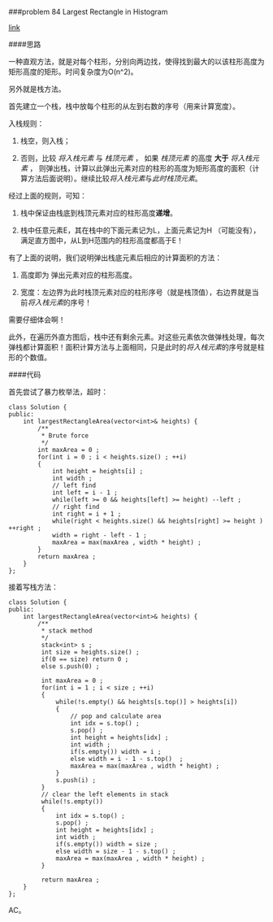 ###problem 84 Largest Rectangle in Histogram

[link](https://leetcode.com/problems/largest-rectangle-in-histogram/)

####思路

一种直观方法，就是对每个柱形，分别向两边找，使得找到最大的以该柱形高度为矩形高度的矩形。时间复杂度为O(n^2)。

另外就是栈方法。

首先建立一个栈，栈中放每个柱形的从左到右数的序号（用来计算宽度）。

入栈规则：

1. 栈空，则入栈；

2. 否则，比较 *将入栈元素* 与 *栈顶元素* ， 如果 *栈顶元素* 的高度 **大于** *将入栈元素* ， 则弹出栈，计算以此弹出元素对应的柱形的高度为矩形高度的面积（计算方法后面说明）。继续比较*将入栈元素*与*此时栈顶元素*。

经过上面的规则，可知： 

1. 栈中保证由栈底到栈顶元素对应的柱形高度**递增**。

2. 栈中任意元素E，其在栈中的下面元素记为L，上面元素记为H （可能没有），满足直方图中，从L到H范围内的柱形高度都高于E！

有了上面的说明，我们说明弹出栈底元素后相应的计算面积的方法：

1. 高度即为 弹出元素对应的柱形高度。

2. 宽度：左边界为此时栈顶元素对应的柱形序号（就是栈顶值），右边界就是当前*将入栈元素*的序号！

需要仔细体会啊！

此外，在遍历外直方图后，栈中还有剩余元素。对这些元素依次做弹栈处理，每次弹栈都计算面积！面积计算方法与上面相同，只是此时的*将入栈元素*的序号就是柱形的个数值。

####代码


首先尝试了暴力枚举法，超时：

    class Solution {
    public:
        int largestRectangleArea(vector<int>& heights) {
            /**
             * Brute force
             */
            int maxArea = 0 ;
            for(int i = 0 ; i < heights.size() ; ++i)
            {
                int height = heights[i] ;
                int width ;
                // left find 
                int left = i - 1 ;
                while(left >= 0 && heights[left] >= height) --left ;
                // right find 
                int right = i + 1 ;
                while(right < heights.size() && heights[right] >= height ) ++right ;
                width = right - left - 1 ;
                maxArea = max(maxArea , width * height) ;
            }
            return maxArea ;
        }
    };


接着写栈方法：

    class Solution {
    public:
        int largestRectangleArea(vector<int>& heights) {
            /**
             * stack method
             */ 
             stack<int> s ;
             int size = heights.size() ;
             if(0 == size) return 0 ;
             else s.push(0) ;
             
             int maxArea = 0 ;
             for(int i = 1 ; i < size ; ++i)
             {
                 while(!s.empty() && heights[s.top()] > heights[i])
                 {
                     // pop and calculate area
                     int idx = s.top() ;
                     s.pop() ;
                     int height = heights[idx] ;
                     int width ;
                     if(s.empty()) width = i ;
                     else width = i - 1 - s.top()  ;
                     maxArea = max(maxArea , width * height) ;
                 }
                 s.push(i) ;
             }
             // clear the left elements in stack
             while(!s.empty())
             {
                 int idx = s.top() ;
                 s.pop() ;
                 int height = heights[idx] ;
                 int width ;
                 if(s.empty()) width = size ;
                 else width = size - 1 - s.top() ;
                 maxArea = max(maxArea , width * height) ;
             }
             
             return maxArea ;
        }
    };

AC。